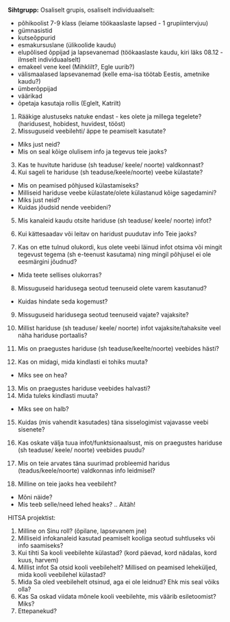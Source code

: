 **Sihtgrupp:** 
Osaliselt grupis, osaliselt individuaalselt:
 * põhikoolist 7-9 klass (leiame töökaaslaste lapsed - 1 grupiintervjuu)
 * gümnasistid
 * kutseõppurid
 * esmakursuslane (ülikoolide kaudu)
 * elupõlised õppijad ja lapsevanemad (töökaaslaste kaudu, kiri läks 08.12 - ilmselt individuaalselt)
 * emakeel vene keel (Mihklilt?, Egle uurib?)
 * välismaalased lapsevanemad (kelle ema-isa töötab Eestis, ametnike kaudu?)
 * ümberõppijad
 * väärikad
 * õpetaja kasutaja rollis (Eglelt, Katrilt)

1. Rääkige alustuseks natuke endast - kes olete ja millega tegelete? (haridusest, hobidest, huvidest, tööst)
2. Missuguseid veebilehti/ äppe te peamiselt kasutate?
 * Miks just neid?
 * Mis on seal kõige olulisem info ja tegevus teie jaoks?
 
3. Kas te huvitute hariduse (sh teaduse/ keele/ noorte) valdkonnast? 
4. Kui sageli te hariduse (sh teaduse/keele/noorte) veebe külastate? 
 * Mis on peamised põhjused külastamiseks?
 * Milliseid hariduse veebe külastate/olete külastanud kõige sagedamini?
 * Miks just neid?
 * Kuidas jõudsid nende veebideni?
 
5. Mis kanaleid kaudu otsite hariduse (sh teaduse/ keele/ noorte) infot? 

6. Kui kättesaadav või leitav on haridust puudutav info Teie jaoks?

7. Kas on ette tulnud olukordi, kus olete veebi läinud infot otsima või mingit tegevust tegema (sh e-teenust kasutama) ning mingil põhjusel ei ole eesmärgini jõudnud?
 * Mida teete sellises olukorras?
 
8. Missuguseid haridusega seotud teenuseid olete varem kasutanud?
 * Kuidas hindate seda kogemust?
 
9. Missuguseid haridusega seotud teenuseid vajate? vajaksite?

10. Millist hariduse (sh teaduse/ keele/ noorte) infot vajaksite/tahaksite veel näha hariduse portaalis?

11. Mis on praegustes hariduse (sh teaduse/keelte/noorte) veebides hästi?
12. Kas on midagi, mida kindlasti ei tohiks muuta?
 * Miks see on hea?
 
13. Mis on praegustes hariduse veebides halvasti?
14. Mida tuleks kindlasti muuta?
 * Miks see on halb?
 
15. Kuidas (mis vahendit kasutades) täna sisselogimist vajavasse veebi sisenete?

16. Kas oskate välja tuua infot/funktsionaalsust, mis on praegustes hariduse (sh teaduse/ keele/ noorte) veebides puudu?
17. Mis on teie arvates täna suurimad probleemid haridus (teadus/keele/noorte) valdkonnas info leidmisel?

18. Milline on teie jaoks hea veebileht? 
 * Mõni näide?
 * Mis teeb selle/need lehed heaks?
 ..
 Aitäh!
 
 HITSA projektist:
 
1.	Milline on Sinu roll? (õpilane, lapsevanem jne)
2.	Milliseid infokanaleid kasutad peamiselt kooliga seotud suhtluseks või info saamiseks?
3.	Kui tihti Sa kooli veebilehte külastad? (kord päevad, kord nädalas, kord kuus, harvem)
4.	Millist infot Sa otsid kooli veebilehelt? Millised on peamised leheküljed, mida kooli veebilehel külastad?
5.	Mida Sa oled veebilehelt otsinud, aga ei ole leidnud? Ehk mis seal võiks olla?
6.	Kas Sa oskad viidata mõnele  kooli veebilehte, mis väärib esiletoomist? Miks?
7.	Ettepanekud? 

 
 
 
